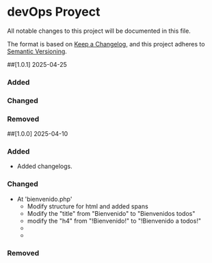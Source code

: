 # devOps Proyect
All notable changes to this project will be documented in this file.

The format is based on [Keep a Changelog](https://keepachangelog.com/en/1.0.0/),
and this project adheres to [Semantic Versioning](https://semver.org/spec/v2.0.0.html).

##[1.0.1] 2025-04-25
### Added

### Changed

### Removed

##[1.0.0] 2025-04-10

### Added
- Added changelogs.

### Changed
- At 'bienvenido.php'
	- Modify structure for html and added spans
	- Modify the "title" from "Bienvenido" to "Bienvenidos todos"
	- modify the "h4" from "!Bienvenido!" to  "!Bienvenido a todos!"
	-
	-
### Removed

